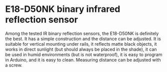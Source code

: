 # E18-D50NK binary infrared reflection sensor

Among the tested IR binary reflection sensors, the E18-D50NK is definitely the best. It has a simple construction and the distance can be adjusted. It is suitable for vertical mounting under rails, it reflects matte black objects, it works in direct sunlight (but should always be placed in the shade), it can be used in humid environments (but is not waterproof), it is easy to program in Arduino, and it is easy to clean. Measuring distance can be adjusted with a screw.



